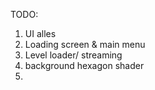 
TODO:
1. UI alles
2. Loading screen & main menu
3. Level loader/ streaming
4. background hexagon shader
5.